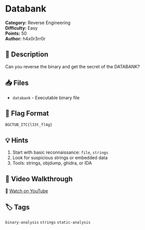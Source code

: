 # Databank

**Category:** Reverse Engineering  
**Difficulty:** Easy  
**Points:** 50  
**Author:** h4x0r3rr0r

## 📖 Description

Can you reverse the binary and get the secret of the DATABANK?

## 📥 Files

- `databank` - Executable binary file

## 🚩 Flag Format

`BGCTUB_ITC{l33t_fl4g}`

## 💡 Hints

1. Start with basic reconnaissance: `file`, `strings`
2. Look for suspicious strings or embedded data
3. Tools: strings, objdump, ghidra, or IDA

## 🎥 Video Walkthrough

🎥 [Watch on YouTube](https://www.youtube.com/watch?v=87WI3xE1L8k&t=25s)

## 🏷️ Tags

`binary-analysis` `strings` `static-analysis`

